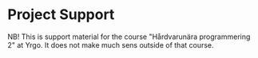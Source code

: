 # Project Support

NB! This is support material for the course "Hårdvarunära programmering 2" at
Yrgo. It does not make much sens outside of that course.
